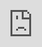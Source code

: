 <div style="position: absolute; left: 0; right: 0; top: 0; bottom: 0;">
    <iframe style="position: absolute; width: 100%; height: 100%; border: 0;" src="https://staging-docs.duckietown.com/daffy/course-intro-to-drones/localization-and-slam/localization/background.html">
    </iframe>
</div>